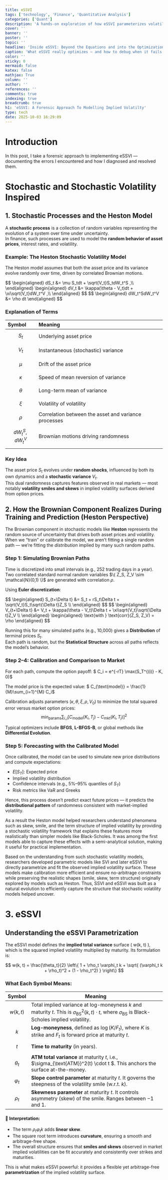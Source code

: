 ```yaml
---
title: eSSVI
tags: ['technology', 'Finance', 'Quantitative Analysis']
categories: ['Quant']
description: 'A hands-on exploration of how eSSVI parameterizes volatility, what happens inside its optimization loop, and what each failure mode actually reveals about your data'
cover: ''
banner: ''
poster: ''
topic: ''
headline: 'Inside eSSVI: Beyond the Equations and into the Optimization Problem'
caption: 'What eSSVI really optimizes — and how to debug when it fails.'
color: ''
sticky: 0
mermaid: false
katex: false
mathjax: True
column: ''
author: ''
references: ''
comments: true
indexing: true
breadcrumb: true
h1: 'eSSVI: A Forensic Approach To Modelling Implied Volatilty'
type: tech
date: 2025-10-03 16:29:09
---
```

# Introduction
In this post, I take a forensic approach to implementing eSSVI — documenting the errors I encountered and how I diagnosed and resolved them.
# Stochastic and Stochastic Volatility Inspired
## 1. Stochastic Processes and the Heston Model

A **stochastic process** is a collection of random variables representing the evolution of a system over time under uncertainty.  
In finance, such processes are used to model the **random behavior of asset prices**, interest rates, and volatility.

### Example: The Heston Stochastic Volatility Model

The Heston model assumes that both the asset price and its variance evolve randomly over time, driven by correlated Brownian motions.
<div style="overflow-x: auto;">
$$
\begin{aligned}
dS_t &= \mu S_tdt + \sqrt{V_t}S_tdW_t^S ,\\ 
\end{aligned}
\begin{aligned}
dV_t &= \kappa(\theta - V_t)dt + \xi\sqrt{V_t}dW_t^V ,\\
\end{aligned}
$$
$$
\begin{aligned}
dW_t^SdW_t^V &= \rho dt
\end{aligned}
$$
</div>

### Explanation of Terms

| Symbol | Meaning |
|:--------|:--------|
| $$S_t$$ | Underlying asset price |
| $$V_t$$ | Instantaneous (stochastic) variance |
| $$\mu$$ | Drift of the asset price |
| $$\kappa$$ | Speed of mean reversion of variance |
| $$\theta$$ | Long-term mean of variance |
| $$\xi$$ | Volatility of volatility |
| $$\rho$$ | Correlation between the asset and variance processes |
| $$dW_t^S, dW_t^V$$ | Brownian motions driving randomness |

### Key Idea

The asset price $S_t$ evolves under **random shocks**, influenced by both its own dynamics and a **stochastic variance** $V_t$.  
This dual randomness captures features observed in real markets — most notably **volatility smiles and skews** in implied volatility surfaces derived from option prices.

## 2. How the Brownian Component Realizes During Training and Prediction (Heston Perspective)

The Brownian component in stochastic models like **Heston** represents the random source of uncertainty that drives both asset prices and volatility.  
When we “train” or calibrate the model, we aren’t fitting a single random path — we’re fitting the *distribution* implied by many such random paths.

### Step 1: Simulating Brownian Paths

Time is discretized into small intervals (e.g., 252 trading days in a year).  
Two correlated standard normal random variables $\( Z_S, Z_V \sim \mathcal{N}(0,1) \)$ are generated with correlation $\rho$.

Using **Euler discretization**:
<div style="overflow-x: auto;">
$$
\begin{aligned}
S_{t+\Delta t} &= S_t + rS_t\Delta t + \sqrt{V_t}S_t\sqrt{\Delta t}Z_S \\ 
\end{aligned}
$$
$$
\begin{aligned}
V_{t+\Delta t} &= V_t + \kappa(\theta - V_t)\Delta t + \xi\sqrt{V_t}\sqrt{\Delta t}Z_V \\
\end{aligned}
\begin{aligned}
\text{with } \text{corr}(Z_S, Z_V) = \rho
\end{aligned}
$$
</div>

Running this for many simulated paths (e.g., 10,000) gives a **Distribution** of terminal prices $S_t$.  
Each path is random, but the **Statistical Structure** across all paths reflects the model’s behavior.
### Step 2–4: Calibration and Comparison to Market

For each path, compute the option payoff: $  C_i = e^{-rT} \max(S_T^{(i)} - K, 0)$

The model price is the expected value: $  C_{\text{model}} = \frac{1}{M}\sum_{i=1}^{M} C_i$

Calibration adjusts parameters $(\kappa, \theta, \xi, \rho, V_0)$ to minimize the total squared error versus market option prices:
$$\min_{\text{params}} \sum_{i,j} \left[C_{\text{model}}(K_i, T_j) - C_{\text{mkt}}(K_i, T_j)\right]^2$$

Typical optimizers include **BFGS**, **L-BFGS-B**, or global methods like **Differential Evolution**.

### Step 5: Forecasting with the Calibrated Model

Once calibrated, the model can be used to simulate new price distributions and compute expectations:

- $E[S_T]$: Expected price  
- Implied volatility distribution  
- Confidence intervals (e.g., 5%–95% quantiles of $S_T$)  
- Risk metrics like VaR and Greeks  

Hence, this process doesn’t predict exact future prices — it predicts the **distributional pattern** of randomness consistent with market-implied volatility.

As a result the Heston model helped researchers understand phenomena such as skew, smile, and the term structure of implied volatility by providing a stochastic volatility framework that explains these features more realistically than simpler models like Black-Scholes. It was among the first models able to capture these effects with a semi-analytical solution, making it useful for practical implementation.

Based on the understanding from such stochastic volatility models, researchers developed parametric models like SVI and later eSSVI to directly parametrize and fit the observed implied volatility surface. These models make calibration more efficient and ensure no-arbitrage constraints while preserving the realistic shapes (smile, skew, term structure) originally explored by models such as Heston. Thus, SSVI and eSSVI was built as a natural evolution to efficiently capture the structure that stochastic volatility models helped uncover.
# 3. eSSVI
## Understanding the eSSVI Parametrization

The eSSVI model defines the **implied total variance** surface \( w(k, t) \), which is the squared implied volatility multiplied by maturity. Its formulation is:

$$
w(k, t) = \frac{\theta_t}{2} \left\{ 1 + \rho_t \varphi_t k + \sqrt{ (\varphi_t k + \rho_t)^2 + (1 - \rho_t^2) } \right\}
$$

### What Each Symbol Means:

| Symbol | Meaning |
|--------|---------|
| $$w(k, t)$$ | Total implied variance at log-moneyness $k$ and maturity $t$. This is  $\sigma_{\text{BS}}^2(k, t) \cdot t$, where $\sigma_{\text{BS}}$ is Black-Scholes implied volatility. |
| $$k$$ | **Log-moneyness**, defined as $\log(K/F_t)$, where $K$ is strike and $F_t$ is forward price at maturity  $t$. |
| $$t$$ | **Time to maturity** (in years). |
| $$\theta_t$$ | **ATM total variance** at maturity $t$, i.e., $\sigma_{\text{ATM}}^2(t) \cdot t $. This anchors the surface at-the-money. |
| $$ \varphi_t $$ | **Slope control parameter** at maturity $t$. It governs the steepness of the volatility smile (w.r.t. $k$). |
| $$\rho_t$$ | **Skewness parameter** at maturity $t$. It controls asymmetry (skew) of the smile. Ranges between $-1$ and $1$. |

#### 🧩 Interpretation:

- The term $\rho_t \varphi_t k$ adds **linear skew**.
- The square root term introduces **curvature**, ensuring a smooth and arbitrage-free shape.
- The overall structure ensures that **smiles and skews** observed in market implied volatilities can be fit accurately and consistently over strikes and maturities.

This is what makes eSSVI powerful: it provides a flexible yet arbitrage-free **parametrization** of the implied volatility surface.

### 